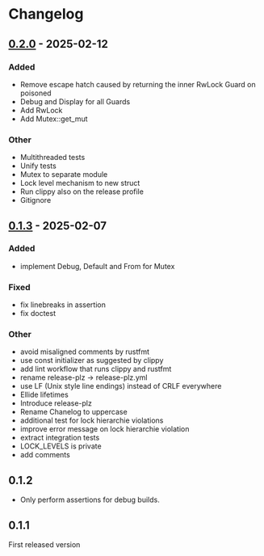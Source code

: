 # Changelog

## [0.2.0](https://github.com/Aleph-Alpha/lock-hierarchy-rs/compare/v0.1.3...v0.2.0) - 2025-02-12

### Added

- Remove escape hatch caused by returning the inner RwLock Guard on poisoned
- Debug and Display for all Guards
- Add RwLock
- Add Mutex::get_mut

### Other

- Multithreaded tests
- Unify tests
- Mutex to separate module
- Lock level mechanism to new struct
- Run clippy also on the release profile
- Gitignore

## [0.1.3](https://github.com/Aleph-Alpha/lock-hierarchy-rs/compare/v0.1.2...v0.1.3) - 2025-02-07

### Added

- implement Debug, Default and From for Mutex

### Fixed

- fix linebreaks in assertion
- fix doctest

### Other

- avoid misaligned comments by rustfmt
- use const initializer as suggested by clippy
- add lint workflow that runs clippy and rustfmt
- rename release-plz -> release-plz.yml
- use LF (Unix style line endings) instead of CRLF everywhere
- Ellide lifetimes
- Introduce release-plz
- Rename Chanelog to uppercase
- additional test for lock hierarchie violations
- improve error message on lock hierarchie violation
- extract integration tests
- LOCK_LEVELS is private
- add comments

## 0.1.2

* Only perform assertions for debug builds.

## 0.1.1

First released version
